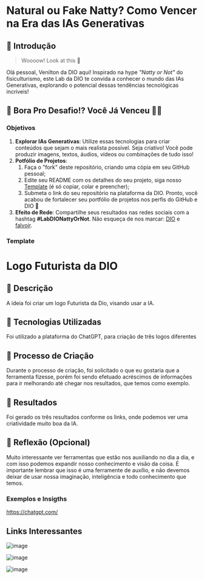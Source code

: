 # Natural ou Fake Natty? Como Vencer na Era das IAs Generativas

## 🚀 Introdução

> Woooow! Look at this 👀

Olá pessoal, Venilton da DIO aqui! Inspirado na hype _"Natty or Not"_ do fisiculturismo, este Lab da DIO te convida a conhecer o mundo das IAs Generativas, explorando o potencial dessas tendências tecnológicas incríveis!

## 🎯 Bora Pro Desafio!? Você Já Venceu 💪🤓

### Objetivos

1. **Explorar IAs Generativas**: Utilize essas tecnologias para criar conteúdos que sejam o mais realista possível. Seja criativo! Você pode produzir imagens, textos, áudios, vídeos ou combinações de tudo isso!
1. **Potfólio de Projetos**:
    1. Faça o "fork" deste repositório, criando uma cópia em seu GitHub pessoal;
    2. Edite seu README com os detalhes do seu projeto, siga nosso [Template](#template) (é só copiar, colar e preencher);
    3. Submeta o link do seu repositório na plataforma da DIO. Pronto, você acabou de fortalecer seu portfólio de projetos nos perfis do GitHub e DIO 🚀
1. **Efeito de Rede**: Compartilhe seus resultados nas redes sociais com a hashtag **#LabDIONattyOrNot**. Não esqueça de nos marcar: [DIO](https://www.linkedin.com/school/dio-makethechange) e [falvojr](https://www.linkedin.com/in/falvojr).

### Template

# Logo Futurista da DIO

## 📒 Descrição
A ideia foi criar um logo Futurista da Dio, visando usar a IA.

## 🤖 Tecnologias Utilizadas
Foi utilizado a plataforma do ChatGPT, para criação de três logos diferentes

## 🧐 Processo de Criação
Durante o processo de criação, foi solicitado o que eu gostaria que a ferramenta fizesse, porém foi sendo efetuado acréscimos de informações para ir melhorando até chegar nos resultados, que temos como exemplo.

## 🚀 Resultados
Foi gerado os três resultados conforme os links, onde podemos ver uma criatividade muito boa da IA.

## 💭 Reflexão (Opcional)
Muito interessante ver ferramentas que estão nos auxiliando no dia a dia, e com isso podemos expandir nosso conhecimento e visão da coisa. É importante lembrar que isso é uma ferramente de auxílio, e não devemos deixar de usar nossa imaginação, inteligência e todo conhecimento que temos. 

### Exemplos e Insigths

https://chatgpt.com/

## Links Interessantes

![image](https://github.com/user-attachments/assets/7d3bb3b0-f251-4f99-ad8c-72c8fd692bff)


![image](https://github.com/user-attachments/assets/10398fbd-36a0-443e-aece-ad1d342bdc40)


![image](https://github.com/user-attachments/assets/17c556c9-2b92-4a1f-989c-c704d6156a95)

